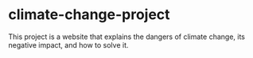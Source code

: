 # climate-change-project
This project is a website that explains the dangers of climate change, its negative impact, and how to solve it.
